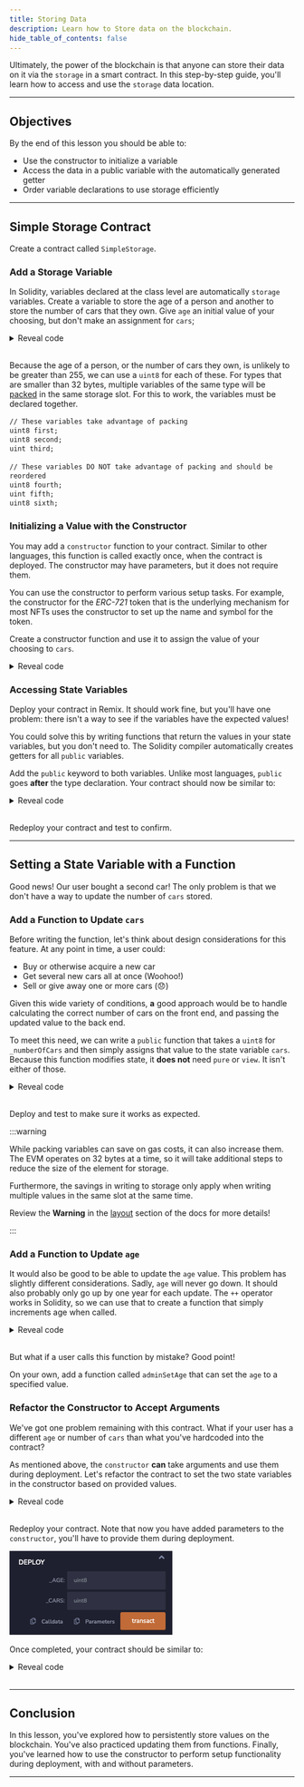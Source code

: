 ```yaml
---
title: Storing Data
description: Learn how to Store data on the blockchain.
hide_table_of_contents: false
---
```


Ultimately, the power of the blockchain is that anyone can store their data on it via the `storage` in a smart contract. In this step-by-step guide, you'll learn how to access and use the `storage` data location.

---

## Objectives

By the end of this lesson you should be able to:

- Use the constructor to initialize a variable
- Access the data in a public variable with the automatically generated getter
- Order variable declarations to use storage efficiently

---

## Simple Storage Contract

Create a contract called `SimpleStorage`.

### Add a Storage Variable

In Solidity, variables declared at the class level are automatically `storage` variables. Create a variable to store the age of a person and another to store the number of cars that they own. Give `age` an initial value of your choosing, but don't make an assignment for `cars`;

<details>

<summary>Reveal code</summary>

```solidity
contract SimpleStorage {
    uint8 age = 41;
    uint8 cars;
}
```

</details>

<br/>

Because the age of a person, or the number of cars they own, is unlikely to be greater than 255, we can use a `uint8` for each of these. For types that are smaller than 32 bytes, multiple variables of the same type will be [packed] in the same storage slot. For this to work, the variables must be declared together.

```solidity
// These variables take advantage of packing
uint8 first;
uint8 second;
uint third;

// These variables DO NOT take advantage of packing and should be reordered
uint8 fourth;
uint fifth;
uint8 sixth;
```

### Initializing a Value with the Constructor

You may add a `constructor` function to your contract. Similar to other languages, this function is called exactly once, when the contract is deployed. The constructor may have parameters, but it does not require them.

You can use the constructor to perform various setup tasks. For example, the constructor for the _ERC-721_ token that is the underlying mechanism for most NFTs uses the constructor to set up the name and symbol for the token.

Create a constructor function and use it to assign the value of your choosing to `cars`.

<details>

<summary>Reveal code</summary>

```solidity
constructor() {
    cars = 1;
}
```

</details>

### Accessing State Variables

Deploy your contract in Remix. It should work fine, but you'll have one problem: there isn't a way to see if the variables have the expected values!

You could solve this by writing functions that return the values in your state variables, but you don't need to. The Solidity compiler automatically creates getters for all `public` variables.

Add the `public` keyword to both variables. Unlike most languages, `public` goes **after** the type declaration. Your contract should now be similar to:

<details>

<summary>Reveal code</summary>

```solidity
contract SimpleStorage {
    uint8 public age = 41;
    uint8 public cars;
    constructor() {
        cars = 1;
    }
}
```

</details>

<br/>

Redeploy your contract and test to confirm.

---

## Setting a State Variable with a Function

Good news! Our user bought a second car! The only problem is that we don't have a way to update the number of `cars` stored.

### Add a Function to Update `cars`

Before writing the function, let's think about design considerations for this feature. At any point in time, a user could:

- Buy or otherwise acquire a new car
- Get several new cars all at once (Woohoo!)
- Sell or give away one or more cars (😞)

Given this wide variety of conditions, **a** good approach would be to handle calculating the correct number of cars on the front end, and passing the updated value to the back end.

To meet this need, we can write a `public` function that takes a `uint8` for `_numberOfCars` and then simply assigns that value to the state variable `cars`. Because this function modifies state, it **does not** need `pure` or `view`. It isn't either of those.

<details>

<summary>Reveal code</summary>

```solidity
function updateNumberOfCars(uint8 _numberOfCars) public {
    cars = _numberOfCars;
}
```

</details>

<br/>

Deploy and test to make sure it works as expected.

:::warning

While packing variables can save on gas costs, it can also increase them. The EVM operates on 32 bytes at a time, so it will take additional steps to reduce the size of the element for storage.

Furthermore, the savings in writing to storage only apply when writing multiple values in the same slot at the same time.

Review the **Warning** in the [layout] section of the docs for more details!

:::

### Add a Function to Update `age`

It would also be good to be able to update the `age` value. This problem has slightly different considerations. Sadly, `age` will never go down. It should also probably only go up by one year for each update. The `++` operator works in Solidity, so we can use that to create a function that simply increments age when called.

<details>

<summary>Reveal code</summary>


```solidity
function increaseAge() public {
    age++;
}
```

</details>

<br/>


But what if a user calls this function by mistake? Good point!

On your own, add a function called `adminSetAge` that can set the `age` to a specified value.

### Refactor the Constructor to Accept Arguments

We've got one problem remaining with this contract. What if your user has a different `age` or number of `cars` than what you've hardcoded into the contract?

As mentioned above, the `constructor` **can** take arguments and use them during deployment. Let's refactor the contract to set the two state variables in the constructor based on provided values.

<details>

<summary>Reveal code</summary>

```solidity
contract SimpleStorage {
    uint8 public age;
    uint8 public cars;
    constructor(uint8 _age, uint8 _cars) {
        age = _age;
        cars = _cars;
    }
}
```

</details>

<br/>

Redeploy your contract. Note that now you have added parameters to the `constructor`, you'll have to provide them during deployment.

![Deployment](../../assets/images/storage/deployment-with-params.png)

Once completed, your contract should be similar to:


<details>

<summary>Reveal code</summary>

```solidity
contract SimpleStorage {
    uint8 public age;
    uint8 public cars;
    constructor(uint8 _age, uint8 _cars) {
        age = _age;
        cars = _cars;
    }

    function updateNumberOfCars(uint8 _numberOfCars) public {
        cars = _numberOfCars;
    }

    function increaseAge() public {
        age++;
    }

    function adminSetAge(uint8 _age) public {
        age = _age;
    }
}
```

</details>

<br/>

---

## Conclusion

In this lesson, you've explored how to persistently store values on the blockchain. You've also practiced updating them from functions. Finally, you've learned how to use the constructor to perform setup functionality during deployment, with and without parameters.

---

[packed]: https://docs.soliditylang.org/en/v0.8.17/internals/layout_in_storage.html
[layout]: https://docs.soliditylang.org/en/v0.8.17/internals/layout_in_storage.html
